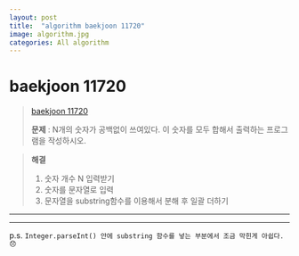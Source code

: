 ```yaml
---
layout: post
title:  "algorithm baekjoon 11720"
image: algorithm.jpg  
categories: All algorithm  
---
```


# baekjoon 11720

>  [baekjoon 11720](https://www.acmicpc.net/problem/11720)  
> 
> **문제** : N개의 숫자가 공백없이 쓰여있다. 이 숫자를 모두 합해서 출력하는 프로그램을 작성하시오.  

> **해결**  
> 1. 숫자 개수 N 입력받기  
> 2. 숫자를 문자열로 입력  
> 3. 문자열을 substring함수를 이용해서 분해 후 일괄 더하기  

---  

<script src="https://gist.github.com/nnlog/a3aaade0260361750aa505056ada0794.js"></script>  

---  

p.s. `Integer.parseInt() 안에 substring 함수를 넣는 부분에서 조금 막힌게 아쉽다.😞`


